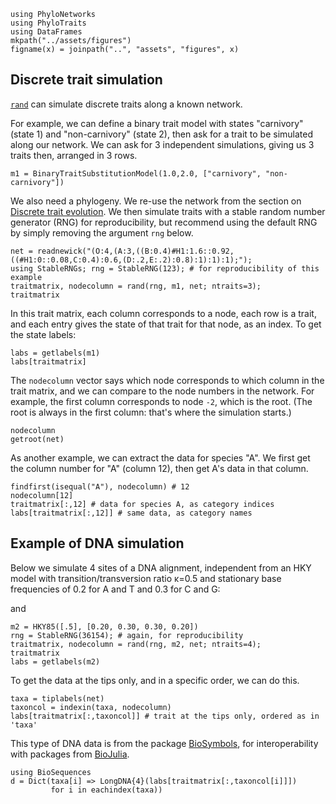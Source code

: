 ```@setup sim_discrete
using PhyloNetworks
using PhyloTraits
using DataFrames
mkpath("../assets/figures")
figname(x) = joinpath("..", "assets", "figures", x)
```

## Discrete trait simulation

[`rand`](@ref) can simulate discrete traits along a known network.

For example, we can define a binary trait model with states
"carnivory" (state 1) and "non-carnivory" (state 2), then ask for
a trait to be simulated along our network. We can ask for
3 independent simulations, giving us 3 traits then, arranged in 3 rows.

```@repl sim_discrete
m1 = BinaryTraitSubstitutionModel(1.0,2.0, ["carnivory", "non-carnivory"])
```

We also need a phylogeny. We re-use the network from the section on
[Discrete trait evolution](@ref).
We then simulate traits with a stable random number generator (RNG) for
reproducibility, but recommend using the default RNG by simply removing
the argument `rng` below.

```@repl sim_discrete
net = readnewick("(O:4,(A:3,((B:0.4)#H1:1.6::0.92,((#H1:0::0.08,C:0.4):0.6,(D:.2,E:.2):0.8):1):1):1);");
using StableRNGs; rng = StableRNG(123); # for reproducibility of this example
traitmatrix, nodecolumn = rand(rng, m1, net; ntraits=3);
traitmatrix
```

In this trait matrix, each column corresponds to a node,
each row is a trait, and each entry gives the state of that trait for that node,
as an index. To get the state labels:

```@repl sim_discrete
labs = getlabels(m1)
labs[traitmatrix]
```

The `nodecolumn` vector says which node corresponds to which column
in the trait matrix, and we can compare to the node numbers in the network.
For example, the first column corresponds to node `-2`, which is the root.
(The root is always in the first column: that's where the simulation starts.)

```@repl sim_discrete
nodecolumn
getroot(net)
```

As another example, we can extract the data for species "A".
We first get the column number for "A" (column 12),
then get A's data in that column.

```@repl sim_discrete
findfirst(isequal("A"), nodecolumn) # 12
nodecolumn[12]
traitmatrix[:,12] # data for species A, as category indices
labs[traitmatrix[:,12]] # same data, as category names
```

## Example of DNA simulation

Below we simulate 4 sites of a DNA alignment, independent from an HKY model
with transition/transversion ratio κ=0.5 and stationary base frequencies of
0.2 for A and T and 0.3 for C and G:

and 
```@repl sim_discrete
m2 = HKY85([.5], [0.20, 0.30, 0.30, 0.20])
rng = StableRNG(36154); # again, for reproducibility
traitmatrix, nodecolumn = rand(rng, m2, net; ntraits=4);
traitmatrix
labs = getlabels(m2)
```

To get the data at the tips only, and in a specific order, we can do this.
```@repl sim_discrete
taxa = tiplabels(net)
taxoncol = indexin(taxa, nodecolumn)
labs[traitmatrix[:,taxoncol]] # trait at the tips only, ordered as in 'taxa'
```

This type of DNA data is from the package
[BioSymbols](https://biojulia.dev/BioSymbols.jl/stable/),
for interoperability with packages from [BioJulia](https://biojulia.dev).

```@repl sim_discrete
using BioSequences
d = Dict(taxa[i] => LongDNA{4}(labs[traitmatrix[:,taxoncol[i]]])
         for i in eachindex(taxa)) 
```
